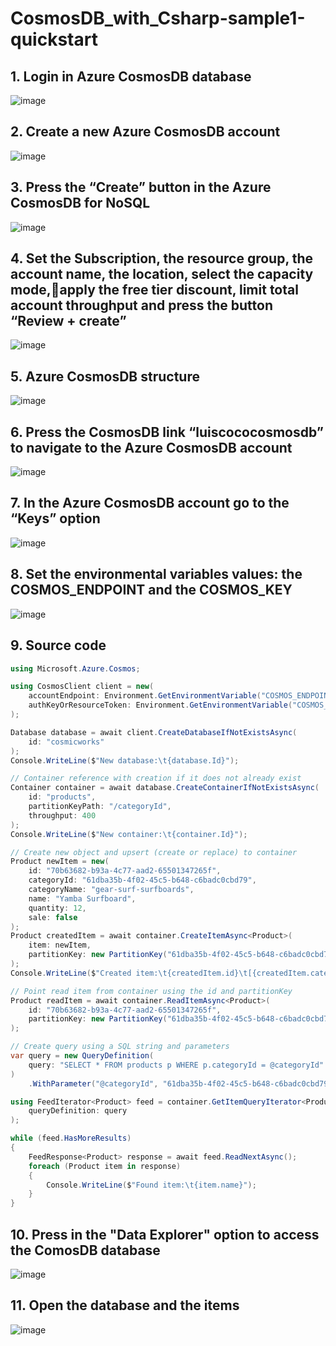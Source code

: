# CosmosDB_with_Csharp-sample1-quickstart

## 1. Login in Azure CosmosDB database
![image](https://github.com/luiscoco/CosmosDB_with_Csharp-sample1-quickstart/assets/32194879/c62911e0-7eb6-4bec-a9d0-9dad36f4f7df)

## 2. Create a new Azure CosmosDB account
![image](https://github.com/luiscoco/CosmosDB_with_Csharp-sample1-quickstart/assets/32194879/b445eb97-b81b-4c2b-9d11-00f2e60369e1)

## 3. Press the “Create” button in the Azure CosmosDB for NoSQL
![image](https://github.com/luiscoco/CosmosDB_with_Csharp-sample1-quickstart/assets/32194879/ed55baed-de56-4765-bc30-8c3fbd23717c)

## 4. Set the Subscription, the resource group, the account name, the location, select the capacity mode,apply the free tier discount, limit total account throughput and press the button “Review + create” 
![image](https://github.com/luiscoco/CosmosDB_with_Csharp-sample1-quickstart/assets/32194879/89c529b5-2864-4196-a667-afb17102eb87)

## 5. Azure CosmosDB structure
![image](https://github.com/luiscoco/CosmosDB_with_Csharp-sample1-quickstart/assets/32194879/8b5ac069-2dda-47d6-b2b9-3fe5cd5f9c8a)

## 6. Press the CosmosDB link “luiscococosmosdb” to navigate to the Azure CosmosDB account
![image](https://github.com/luiscoco/CosmosDB_with_Csharp-sample1-quickstart/assets/32194879/80099f62-7a69-4986-a2f5-47d9fd555773)

## 7. In the Azure CosmosDB account go to the “Keys” option
![image](https://github.com/luiscoco/CosmosDB_with_Csharp-sample1-quickstart/assets/32194879/26b8ab47-82f1-4277-a751-f430a7ecfc1b)

## 8. Set the environmental variables values: the COSMOS_ENDPOINT and the COSMOS_KEY
![image](https://github.com/luiscoco/CosmosDB_with_Csharp-sample1-quickstart/assets/32194879/848e7a42-38d1-44a8-83e8-971f2505cdab)

## 9. Source code
```csharp
using Microsoft.Azure.Cosmos;

using CosmosClient client = new(
    accountEndpoint: Environment.GetEnvironmentVariable("COSMOS_ENDPOINT")!,
    authKeyOrResourceToken: Environment.GetEnvironmentVariable("COSMOS_KEY")!
);

Database database = await client.CreateDatabaseIfNotExistsAsync(
    id: "cosmicworks"
);
Console.WriteLine($"New database:\t{database.Id}");

// Container reference with creation if it does not already exist
Container container = await database.CreateContainerIfNotExistsAsync(
    id: "products",
    partitionKeyPath: "/categoryId",
    throughput: 400
);
Console.WriteLine($"New container:\t{container.Id}");

// Create new object and upsert (create or replace) to container
Product newItem = new(
    id: "70b63682-b93a-4c77-aad2-65501347265f",
    categoryId: "61dba35b-4f02-45c5-b648-c6badc0cbd79",
    categoryName: "gear-surf-surfboards",
    name: "Yamba Surfboard",
    quantity: 12,
    sale: false
);
Product createdItem = await container.CreateItemAsync<Product>(
    item: newItem,
    partitionKey: new PartitionKey("61dba35b-4f02-45c5-b648-c6badc0cbd79")
);
Console.WriteLine($"Created item:\t{createdItem.id}\t[{createdItem.categoryName}]");

// Point read item from container using the id and partitionKey
Product readItem = await container.ReadItemAsync<Product>(
    id: "70b63682-b93a-4c77-aad2-65501347265f",
    partitionKey: new PartitionKey("61dba35b-4f02-45c5-b648-c6badc0cbd79")
);

// Create query using a SQL string and parameters
var query = new QueryDefinition(
    query: "SELECT * FROM products p WHERE p.categoryId = @categoryId"
)
    .WithParameter("@categoryId", "61dba35b-4f02-45c5-b648-c6badc0cbd79");

using FeedIterator<Product> feed = container.GetItemQueryIterator<Product>(
    queryDefinition: query
);

while (feed.HasMoreResults)
{
    FeedResponse<Product> response = await feed.ReadNextAsync();
    foreach (Product item in response)
    {
        Console.WriteLine($"Found item:\t{item.name}");
    }
}
```

## 10. Press in the "Data Explorer" option to access the ComosDB database
![image](https://github.com/luiscoco/CosmosDB_with_Csharp-sample1-quickstart/assets/32194879/746f9af5-75c9-4589-86a5-941ecc28e7d7)

## 11. Open the database and the items
![image](https://github.com/luiscoco/CosmosDB_with_Csharp-sample1-quickstart/assets/32194879/4e7e5078-b57a-4d0f-be5d-a705bb526b50)


